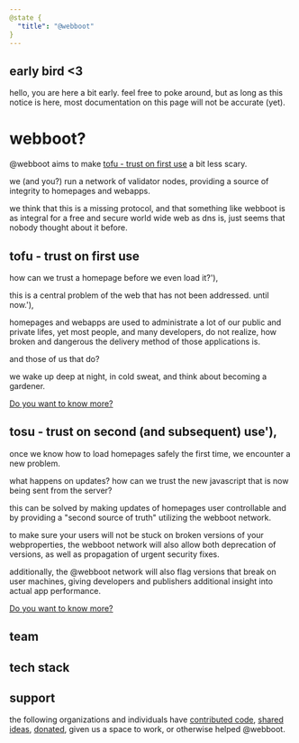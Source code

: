 ```yaml
---
@state {
  "title": "@webboot"
}
---
```


<Hero state></Hero>

<div id='about'>

## early bird <3

hello, you are here a bit early.
feel free to poke around,
but as long as this notice is here,
most documentation on this page will not be accurate (yet).

# webboot?

@webboot aims to make
[tofu - trust on first use](https://en.wikipedia.org/wiki/Trust_on_first_use)
a bit less scary.

we (and you?) run a network of validator nodes,
providing a source of integrity to homepages and webapps.

we think that this is a missing protocol,
and that something like webboot is as integral
for a free and secure world wide web as dns is,
just seems that nobody thought about it before.

</div>

<div id='tofu'>

## tofu - trust on first use

<Float
  state=''
  img="/comics/brainlesstales-tofu.jpg"
  height="346"
  width="389"
  url="https://www.brainlesstales.com/"
  text="comic by brainlesstales">
</Float>

how can we trust a homepage before we even load it?'),

this is a central problem of the web that has not been addressed. until now.'),

homepages and webapps are used to administrate a lot of our public and private lifes,
yet most people, and many developers, do not realize,
how broken and dangerous the delivery method of those applications is.

and those of us that do?

we wake up deep at night, in cold sweat, and think about becoming a gardener.

[Do you want to know more?](/tofu/)

</div>

<div id='tosu'>

## tosu - trust on second (and subsequent) use'),

<Float
  state=''
  right="true"
  img="/comics/sebiwi-trust.jpg"
  height="246"
  width="389"
  url="https://sebiwi.github.io/"
  text="comic by sebiwi">
</Float>

once we know how to load homepages safely the first time, we encounter a new problem.

what happens on updates?
how can we trust the new javascript that is now being sent from the server?

this can be solved by making updates of homepages user controllable
and by providing a "second source of truth" utilizing the webboot network.

to make sure your users will not be stuck on broken versions of your webproperties,
the webboot network will also allow both deprecation of versions,
as well as propagation of urgent security fixes.

additionally, the @webboot network will also flag versions that break on user machines,
giving developers and publishers additional insight into actual app performance.

[Do you want to know more?](/tosu/)

</div>

<div id='team'>

## team

<Team></Team>

</div>

<div id='tech'>

## tech stack

<Tech></Tech>

</div>

<div id='support'>

## support

the following organizations and individuals have
[contributed code](/support/#contribute),
[shared ideas](/support/#suggestions),
[donated](/support/#donate),
given us a space to work, or otherwise helped @webboot.

<Support state></Support>

</div>
